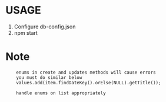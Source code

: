 # USAGE

1. Configure db-config.json
2. npm start


# Note

```
    enums in create and updates methods will cause errors
    you must do similar below
    values.add(item.findDateKey().orElse(NULL).getTitle());

    handle enums on list appropriately
```
